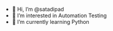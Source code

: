 - 👋 Hi, I’m @satadipad
- 👀 I’m interested in Automation Testing 
- 🌱 I’m currently learning Python

<!---
satadipad/satadipad is a ✨ special ✨ repository because its `README.md` (this file) appears on your GitHub profile.
You can click the Preview link to take a look at your changes.
--->
